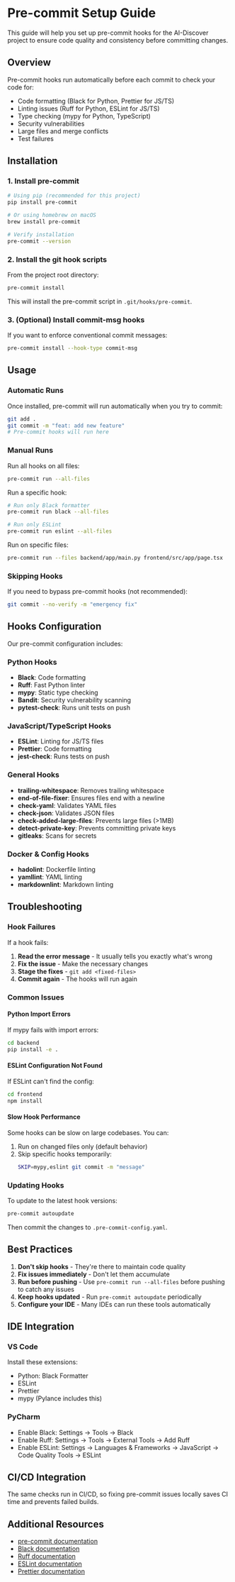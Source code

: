 # Pre-commit Setup Guide

This guide will help you set up pre-commit hooks for the AI-Discover project to ensure code quality and consistency before committing changes.

## Overview

Pre-commit hooks run automatically before each commit to check your code for:
- Code formatting (Black for Python, Prettier for JS/TS)
- Linting issues (Ruff for Python, ESLint for JS/TS)
- Type checking (mypy for Python, TypeScript)
- Security vulnerabilities
- Large files and merge conflicts
- Test failures

## Installation

### 1. Install pre-commit

```bash
# Using pip (recommended for this project)
pip install pre-commit

# Or using homebrew on macOS
brew install pre-commit

# Verify installation
pre-commit --version
```

### 2. Install the git hook scripts

From the project root directory:

```bash
pre-commit install
```

This will install the pre-commit script in `.git/hooks/pre-commit`.

### 3. (Optional) Install commit-msg hooks

If you want to enforce conventional commit messages:

```bash
pre-commit install --hook-type commit-msg
```

## Usage

### Automatic Runs

Once installed, pre-commit will run automatically when you try to commit:

```bash
git add .
git commit -m "feat: add new feature"
# Pre-commit hooks will run here
```

### Manual Runs

Run all hooks on all files:

```bash
pre-commit run --all-files
```

Run a specific hook:

```bash
# Run only Black formatter
pre-commit run black --all-files

# Run only ESLint
pre-commit run eslint --all-files
```

Run on specific files:

```bash
pre-commit run --files backend/app/main.py frontend/src/app/page.tsx
```

### Skipping Hooks

If you need to bypass pre-commit hooks (not recommended):

```bash
git commit --no-verify -m "emergency fix"
```

## Hooks Configuration

Our pre-commit configuration includes:

### Python Hooks
- **Black**: Code formatting
- **Ruff**: Fast Python linter
- **mypy**: Static type checking
- **Bandit**: Security vulnerability scanning
- **pytest-check**: Runs unit tests on push

### JavaScript/TypeScript Hooks
- **ESLint**: Linting for JS/TS files
- **Prettier**: Code formatting
- **jest-check**: Runs tests on push

### General Hooks
- **trailing-whitespace**: Removes trailing whitespace
- **end-of-file-fixer**: Ensures files end with a newline
- **check-yaml**: Validates YAML files
- **check-json**: Validates JSON files
- **check-added-large-files**: Prevents large files (>1MB)
- **detect-private-key**: Prevents committing private keys
- **gitleaks**: Scans for secrets

### Docker & Config Hooks
- **hadolint**: Dockerfile linting
- **yamllint**: YAML linting
- **markdownlint**: Markdown linting

## Troubleshooting

### Hook Failures

If a hook fails:

1. **Read the error message** - It usually tells you exactly what's wrong
2. **Fix the issue** - Make the necessary changes
3. **Stage the fixes** - `git add <fixed-files>`
4. **Commit again** - The hooks will run again

### Common Issues

#### Python Import Errors

If mypy fails with import errors:

```bash
cd backend
pip install -e .
```

#### ESLint Configuration Not Found

If ESLint can't find the config:

```bash
cd frontend
npm install
```

#### Slow Hook Performance

Some hooks can be slow on large codebases. You can:

1. Run on changed files only (default behavior)
2. Skip specific hooks temporarily:
   ```bash
   SKIP=mypy,eslint git commit -m "message"
   ```

### Updating Hooks

To update to the latest hook versions:

```bash
pre-commit autoupdate
```

Then commit the changes to `.pre-commit-config.yaml`.

## Best Practices

1. **Don't skip hooks** - They're there to maintain code quality
2. **Fix issues immediately** - Don't let them accumulate
3. **Run before pushing** - Use `pre-commit run --all-files` before pushing to catch any issues
4. **Keep hooks updated** - Run `pre-commit autoupdate` periodically
5. **Configure your IDE** - Many IDEs can run these tools automatically

## IDE Integration

### VS Code

Install these extensions:
- Python: Black Formatter
- ESLint
- Prettier
- mypy (Pylance includes this)

### PyCharm

- Enable Black: Settings → Tools → Black
- Enable Ruff: Settings → Tools → External Tools → Add Ruff
- Enable ESLint: Settings → Languages & Frameworks → JavaScript → Code Quality Tools → ESLint

## CI/CD Integration

The same checks run in CI/CD, so fixing pre-commit issues locally saves CI time and prevents failed builds.

## Additional Resources

- [pre-commit documentation](https://pre-commit.com/)
- [Black documentation](https://black.readthedocs.io/)
- [Ruff documentation](https://beta.ruff.rs/docs/)
- [ESLint documentation](https://eslint.org/)
- [Prettier documentation](https://prettier.io/)
